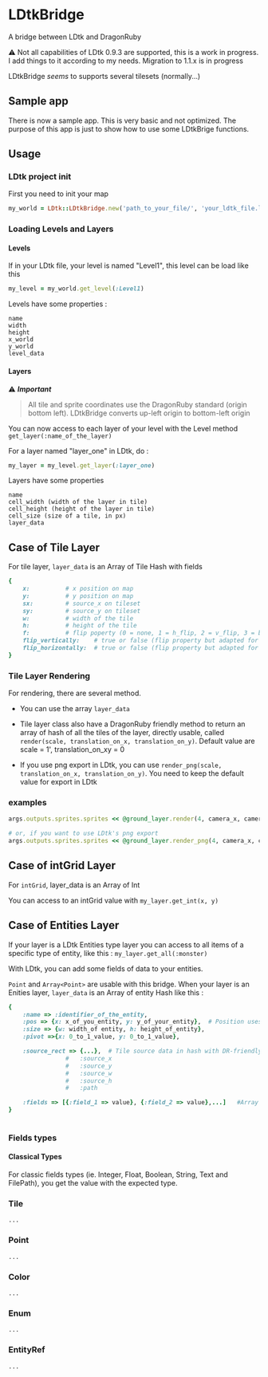 # LDtkBridge
A bridge between LDtk and DragonRuby

⚠️ Not all capabilities of LDtk 0.9.3 are supported, this is a work in progress. I add things to it according to my needs.
Migration to 1.1.x is in progress

LDtkBridge *seems* to supports several tilesets (normally...)

## Sample app
There is now a sample app. This is very basic and not optimized. The purpose of this app is just to show how to use some LDtkBrige functions.



## Usage


### LDtk project init
First you need to init your map

```ruby
my_world = LDtk::LDtkBridge.new('path_to_your_file/', 'your_ldtk_file.ldtk')
```

### Loading Levels and Layers


#### Levels
If in your LDtk file, your level is named "Level1", this level can be load like this

```ruby
my_level = my_world.get_level(:Level1)
```
Levels have some properties :

```
name
width
height
x_world
y_world
level_data
```




#### Layers

⚠️ ***Important***
> All tile and sprite coordinates use the DragonRuby standard (origin bottom left). LDtkBridge converts up-left origin to bottom-left origin

You can now access to each layer of your level with the Level method `get_layer(:name_of_the_layer)`

For a layer named "layer_one" in LDtk, do :


```ruby
my_layer = my_level.get_layer(:layer_one)
```

Layers have some properties

```
name
cell_width (width of the layer in tile)
cell_height (height of the layer in tile)
cell_size (size of a tile, in px)
layer_data
```





## Case of Tile Layer

For tile layer, `layer_data` is an Array of Tile Hash with fields
```ruby
{
	x: 			# x position on map
	y:			# y position on map
	sx:			# source_x on tileset
	sy:			# source_y on tileset
	w:			# width of the tile
	h:			# height of the tile
	f:			# flip poperty (0 = none, 1 = h_flip, 2 = v_flip, 3 = both)
	flip_vertically:	# true or false (flip property but adapted for DragonRuby convenience)
	flip_horizontally:	# true or false (flip property but adapted for DragonRuby convenience)
}
```

### Tile Layer Rendering
For rendering, there are several method.

- You can use the array `layer_data`

- Tile layer class also have a DragonRuby friendly method to return an array of hash of all the tiles of the layer, directly usable, called `render(scale, translation_on_x, translation_on_y)`. Default value are scale = 1', translation_on_xy = 0
- If you use png export in LDtk, you can use `render_png(scale, translation_on_x, translation_on_y)`. You need to keep the default value for export in LDtk


### examples
```ruby
args.outputs.sprites.sprites << @ground_layer.render(4, camera_x, camera_y)

# or, if you want to use LDtk's png export
args.outputs.sprites.sprites << @ground_layer.render_png(4, camera_x, camera_y)
```






## Case of intGrid Layer

For `intGrid`, layer_data is an Array of Int

You can access to an intGrid value with `my_layer.get_int(x, y)`






## Case of Entities Layer

If your layer is a LDtk Entities type layer you can access to all items of a specific type of entity, like this : `my_layer.get_all(:monster)`

With LDtk, you can add some fields of data to your entities.

`Point` and `Array<Point>` are usable with this bridge.
When your layer is an Enities layer, `layer_data` is an Array of entity Hash like this :

```ruby
{
	:name => :identifier_of_the_entity,
	:pos => {x: x_of_you_entity, y: y_of_your_entity}, 	# Position uses pivot defines in LDtk
	:size => {w: width_of entity, h: height_of_entity},
	:pivot =>{x: 0_to_1_value, y: 0_to_1_value},

	:source_rect => {...},	# Tile source data in hash with DR-friendly keys :
				# 	:source_x
				# 	:source_y
				# 	:source_w
				# 	:source_h
				# 	:path

	:fields => [{:field_1 => value}, {:field_2 => value},...]	#Array of fields
}
	
```


### Fields types

#### Classical Types

For classic fields types (ie. Integer, Float, Boolean, String, Text and FilePath), you get the value with the expected type.

### Tile
	...

### Point
	...

### Color
	...

### Enum
	...

### EntityRef
	...